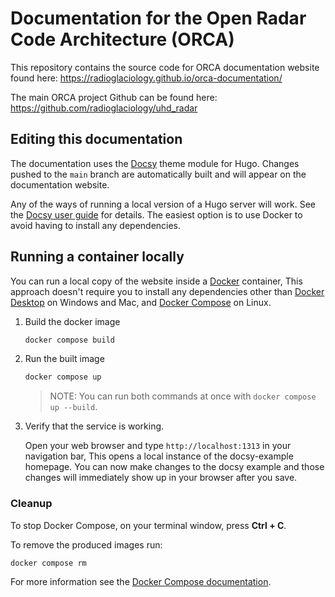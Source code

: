 # Documentation for the Open Radar Code Architecture (ORCA)

This repository contains the source code for ORCA documentation website found
here: https://radioglaciology.github.io/orca-documentation/

The main ORCA project Github can be found here: https://github.com/radioglaciology/uhd_radar

## Editing this documentation

The documentation uses the [Docsy][] theme module for Hugo. Changes pushed to the
`main` branch are automatically built and will appear on the documentation website.

Any of the ways of running a local version of a Hugo server will work. See the
[Docsy user guide][] for details. The easiest option is to use Docker to avoid
having to install any dependencies.

## Running a container locally

You can run a local copy of the website inside a [Docker](https://docs.docker.com/)
container, This approach doesn't require you to install any dependencies other
than [Docker Desktop](https://www.docker.com/products/docker-desktop) on
Windows and Mac, and [Docker Compose](https://docs.docker.com/compose/install/)
on Linux.

1. Build the docker image

   ```bash
   docker compose build
   ```

1. Run the built image

   ```bash
   docker compose up
   ```

   > NOTE: You can run both commands at once with `docker compose up --build`.

1. Verify that the service is working.

   Open your web browser and type `http://localhost:1313` in your navigation bar,
   This opens a local instance of the docsy-example homepage. You can now make
   changes to the docsy example and those changes will immediately show up in your
   browser after you save.

### Cleanup

To stop Docker Compose, on your terminal window, press **Ctrl + C**.

To remove the produced images run:

```bash
docker compose rm
```
For more information see the [Docker Compose documentation][].

[alternate dashboard]: https://app.netlify.com/sites/goldydocs/deploys
[deploys]: https://app.netlify.com/sites/docsy-example/deploys
[Docsy user guide]: https://docsy.dev/docs
[Docsy]: https://github.com/google/docsy
[example.docsy.dev]: https://example.docsy.dev
[Hugo theme module]: https://gohugo.io/hugo-modules/use-modules/#use-a-module-for-a-theme
[Netlify]: https://netlify.com
[Docker Compose documentation]: https://docs.docker.com/compose/gettingstarted/
